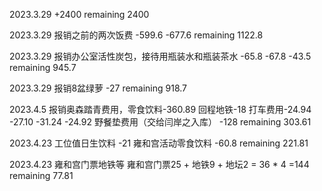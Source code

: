 2023.3.29 +2400 remaining 2400

2023.3.29 报销之前的两次饭费 -599.6 -677.6 remaining 1122.8

2023.3.29 报销办公室活性炭包，接待用瓶装水和瓶装茶水 -65.8 -67.8 -43.5 remaining 945.7

2023.3.29 报销8盆绿萝 -27 remaining 918.7

2023.4.5 报销奥森踏青费用，零食饮料-360.89 回程地铁-18 打车费用-24.94 -27.10 -31.24 -24.92 野餐垫费用（交给闫岸之入库） -128 remaining 303.61

2023.4.23 工位值日生饮料 -21 雍和宫活动零食饮料 -60.8 remaining 221.81

2023.4.23 雍和宫门票地铁等 雍和宫门票25 + 地铁9 + 地坛2 = 36 * 4 =144 remaining 77.81
